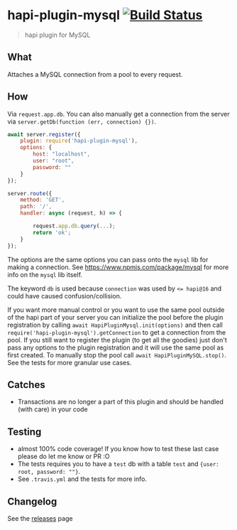 # hapi-plugin-mysql [![Build Status](https://travis-ci.org/Salesflare/hapi-plugin-mysql.svg?branch=master)](https://travis-ci.org/Salesflare/hapi-plugin-mysql)

> hapi plugin for MySQL

## What

Attaches a MySQL connection from a pool to every request.

## How

Via `request.app.db`.
You can also manually get a connection from the server via `server.getDb(function (err, connection) {})`.

```javascript
await server.register({
    plugin: require('hapi-plugin-mysql'),
    options: {
        host: "localhost",
        user: "root",
        password: ""
    }
});

server.route({
    method: 'GET',
    path: '/',
    handler: async (request, h) => {

        request.app.db.query(...);
        return 'ok';
    }
});
```

The options are the same options you can pass onto the `mysql` lib for making a connection. See <https://www.npmjs.com/package/mysql> for more info on the `mysql` lib itself.

The keyword `db` is used because `connection` was used by `<= hapi@16` and could have caused confusion/collision.

If you want more manual control or you want to use the same pool outside of the hapi part of your server
you can initialize the pool before the plugin registration by calling `await HapiPluginMysql.init(options)` and then call `require('hapi-plugin-mysql').getConnection` to get a connection from the pool.
If you still want to register the plugin (to get all the goodies) just don't pass any options to the plugin registration
and it will use the same pool as first created.
To manually stop the pool call `await HapiPluginMySQL.stop()`.
See the tests for more granular use cases.

## Catches

- Transactions are no longer a part of this plugin and should be handled (with care) in your code

## Testing

- almost 100% code coverage! If you know how to test these last case please do let me know or PR :O
- The tests requires you to have a `test` db with a table  `test` and `{user: root, password: ""}`.
- See `.travis.yml` and the tests for more info.

## Changelog

See the [releases](https://github.com/Salesflare/hapi-plugin-mysql/releases) page
